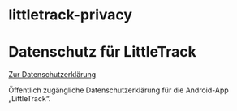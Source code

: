 # littletrack-privacy

# Datenschutz für LittleTrack

[Zur Datenschutzerklärung](https://rinari-dev-studio.github.io/littletrack-privacy/)

Öffentlich zugängliche Datenschutzerklärung für die Android-App „LittleTrack“.
